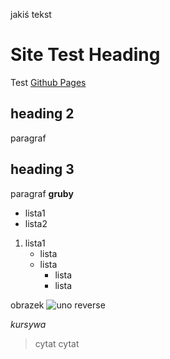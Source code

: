 jakiś tekst
# Site Test Heading
Test [Github Pages](pages.github.com)

## heading 2
paragraf
## heading 3
paragraf **gruby**

- lista1
- lista2
1. lista1
   - lista
   - lista
     - lista
     - lista

obrazek
![uno reverse](https://user-images.githubusercontent.com/103094889/162811443-846cd7e2-3fb5-4136-bfd6-db4b31d86a1c.png)

*kursywa*
> cytat
> cytat
